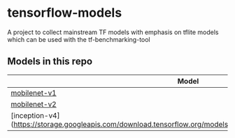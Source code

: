 # tensorflow-models
A project to collect mainstream TF models with emphasis on tflite models which can be used with the tf-benchmarking-tool

## Models in this repo

| Model |Description |Publications|Variants|
|--|--|--|--|
| [mobilenet-v1](./mobilenet-v1) | ? | ? | [1.0_224_quant2](./mobilenet-v1/mobilenet_v1_1.0_224_quant.tflite), [224](./mobilenet-v1) |
| [mobilenet-v2](https://storage.googleapis.com/download.tensorflow.org/models/tflite_11_05_08/mobilenet_v2_1.0_224_quant.tgz) | ? | ? | [1.0_224_quant2](https://storage.googleapis.com/download.tensorflow.org/models/tflite_11_05_08/mobilenet_v2_1.0_224_quant.tgz), [224](./mobilenet-v2) |
| [inception-v4] (https://storage.googleapis.com/download.tensorflow.org/models/inception_v4_299_quant_20181026.tgz) | ? | ? | [299_quant] (https://storage.googleapis.com/download.tensorflow.org/models/inception_v4_299_quant_20181026.tgz) |
